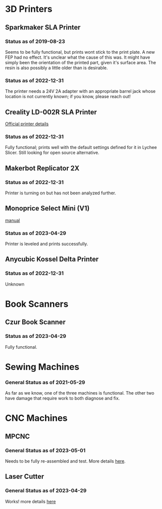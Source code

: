 <!-- TITLE: Tools -->
<!-- SUBTITLE: A brief list of some tools and their status -->

# 3D Printers
## Sparkmaker SLA Printer
### Status as of 2019-08-23
Seems to be fully functional, but prints wont stick to the print plate. A new FEP had no effect. It's unclear what the cause of this was. It might have simply been the orientation of the printed part, given it's surface area. The resin is also possibly a little older than is desirable.
### Status as of 2022-12-31
The printer needs a 24V 2A adapter with an appropriate barrel jack whose location is not currently known; if you know, please reach out!

## Creality LD-002R SLA Printer
[Official printer details](https://www.creality3dofficial.com/products/ld-002r-lcd-resin-3d-printer)
### Status as of 2022-12-31
Fully functional; prints well with the default settings defined for it in Lychee Slicer. Still looking for open source alternative.

## Makerbot Replicator 2X
### Status as of 2022-12-31
Printer is turning on but has not been analyzed further.

## Monoprice Select Mini (V1)
[manual](https://downloads.monoprice.com/files/manuals/15365_Manual_170509.pdf)
### Status as of 2023-04-29
Printer is leveled and prints successfully.

## Anycubic Kossel Delta Printer
### Status as of 2022-12-31
Unknown

# Book Scanners
## Czur Book Scanner
### Status as of 2023-04-29
Fully functional.

# Sewing Machines
### General Status as of 2021-05-29
As far as we know, one of the three machines is functional. The other two have damage that require work to both diagnose and fix.

# CNC Machines
## MPCNC
### General Status as of 2023-05-01

Needs to be fully re-assembled and test. More details [here](/tools/mpcnc).

## Laser Cutter
### General Status as of 2023-04-29
Works! more details [here](/tools/lasercutter)